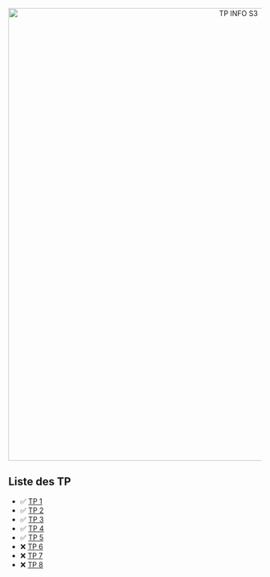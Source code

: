 <p align=center>
<a href="https://perso.liris.cnrs.fr/nicolas.pronost/UCBL/LIFAPSD/"><img src="https://cdn.discordapp.com/attachments/1079180981971472394/1156352272511537213/TP_INFO_S3.gif?ex=6514a879&is=651356f9&hm=597cd0456b198b85f60a916ab1600e4062f7445546ca9477bf5a1183eac6d6b1&" alt="TP INFO S3" style="width: 900px; height: auto;"/></a>
</p>

## Liste des TP
- ✅ [TP 1](https://perso.liris.cnrs.fr/nicolas.pronost/UCBL/LIFAPSD/TP/TP1.pdf)
- ✅ [TP 2](https://perso.liris.cnrs.fr/nicolas.pronost/UCBL/LIFAPSD/TP/TP2.pdf)
- ✅ [TP 3](https://perso.liris.cnrs.fr/nicolas.pronost/UCBL/LIFAPSD/TP/TP3.pdf)
- ✅ [TP 4](https://perso.liris.cnrs.fr/nicolas.pronost/UCBL/LIFAPSD/TP/TP4.pdf)
- ✅ [TP 5](https://perso.liris.cnrs.fr/nicolas.pronost/UCBL/LIFAPSD/TP/TP5.pdf)
- ❌ [TP 6](https://perso.liris.cnrs.fr/nicolas.pronost/UCBL/LIFAPSD/TP/TP6.pdf)
- ❌ [TP 7](https://perso.liris.cnrs.fr/nicolas.pronost/UCBL/LIFAPSD/TP/TP7.pdf)
- ❌ [TP 8](https://perso.liris.cnrs.fr/nicolas.pronost/UCBL/LIFAPSD/TP/TP8.pdf)